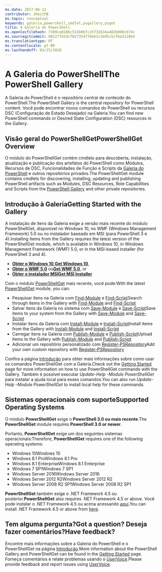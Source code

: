 ```yaml
---
ms.date: 2017-06-12
contributor: JKeithB
ms.topic: conceptual
keywords: galeria,powershell,cmdlet,psgallery,psget
title: A Galeria do PowerShell
ms.openlocfilehash: 7389ce8286c515b0bfc25f32634a482b060cb74c
ms.sourcegitcommit: 99227f62dcf827354770eb2c3e95c5cf6a3118b4
ms.translationtype: HT
ms.contentlocale: pt-BR
ms.lasthandoff: 03/15/2018
---
```

# <a name="the-powershell-gallery"></a><span data-ttu-id="35660-103">A Galeria do PowerShell</span><span class="sxs-lookup"><span data-stu-id="35660-103">The PowerShell Gallery</span></span>

<span data-ttu-id="35660-104">A Galeria do PowerShell é o repositório central de conteúdo do PowerShell.</span><span class="sxs-lookup"><span data-stu-id="35660-104">The PowerShell Gallery is the central repository for PowerShell content.</span></span> <span data-ttu-id="35660-105">Você pode encontrar novos comandos do PowerShell ou recursos DSC (Configuração de Estado Desejado) na Galeria.</span><span class="sxs-lookup"><span data-stu-id="35660-105">You can find new PowerShell commands or Desired State Configuration (DSC) resources in the Gallery.</span></span>

## <a name="powershellget-overview"></a><span data-ttu-id="35660-106">Visão geral do PowerShellGet</span><span class="sxs-lookup"><span data-stu-id="35660-106">PowerShellGet Overview</span></span>

<span data-ttu-id="35660-107">O módulo do PowerShellGet contém cmdlets para descoberta, instalação, atualização e publicação dos artefatos do PowerShell como Módulos, Recursos de DSC, Funcionalidades de Função e Scripts da [Galeria do PowerShell](https://www.PowerShellGallery.com) e outros repositórios privados.</span><span class="sxs-lookup"><span data-stu-id="35660-107">The PowerShellGet module contains cmdlets for discovering, installing, updating and publishing PowerShell artifacts such as Modules, DSC Resources, Role Capabilities and Scripts from the [PowerShell Gallery](https://www.PowerShellGallery.com) and other private repositories.</span></span>

## <a name="getting-started-with-the-gallery"></a><span data-ttu-id="35660-108">Introdução à Galeria</span><span class="sxs-lookup"><span data-stu-id="35660-108">Getting Started with the Gallery</span></span>

<span data-ttu-id="35660-109">A instalação de itens da Galeria exige a versão mais recente do módulo PowerShellGet, disponível no Windows 10, no WMF (Windows Management Framework) 5.0 ou no instalador baseado em MSI (para PowerShell 3 e 4).</span><span class="sxs-lookup"><span data-stu-id="35660-109">Installing items from the Gallery requires the latest version of the PowerShellGet module, which is available in Windows 10, in Windows Management Framework (WMF) 5.0, or in the MSI-based installer (for PowerShell 3 and 4).</span></span>

- <span data-ttu-id="35660-110">[**Obter o Windows 10**](http://go.microsoft.com/fwlink/?LinkID=624830&clcid=0x409),</span><span class="sxs-lookup"><span data-stu-id="35660-110">[**Get Windows 10**](http://go.microsoft.com/fwlink/?LinkID=624830&clcid=0x409),</span></span>
- <span data-ttu-id="35660-111">[**Obter o WMF 5.0**](http://go.microsoft.com/fwlink/?LinkId=398175) ou</span><span class="sxs-lookup"><span data-stu-id="35660-111">[**Get WMF 5.0**](http://go.microsoft.com/fwlink/?LinkId=398175), or</span></span>
- [<span data-ttu-id="35660-112">**Obter o instalador MSI**</span><span class="sxs-lookup"><span data-stu-id="35660-112">**Get MSI Installer**</span></span>](http://go.microsoft.com/fwlink/?LinkID=746217&clcid=0x409)

<span data-ttu-id="35660-113">Com o módulo [PowerShellGet](http://go.microsoft.com/fwlink/?LinkID=760387&clcid=0x409) mais recente, você pode:</span><span class="sxs-lookup"><span data-stu-id="35660-113">With the latest [PowerShellGet](http://go.microsoft.com/fwlink/?LinkID=760387&clcid=0x409) module, you can:</span></span>

-   <span data-ttu-id="35660-114">Pesquisar itens na Galeria com [Find-Module](https://go.microsoft.com/fwlink/?LinkId=821658) e [Find-Script](https://go.microsoft.com/fwlink/?LinkId=822322)</span><span class="sxs-lookup"><span data-stu-id="35660-114">Search through items in the Gallery with [Find-Module](https://go.microsoft.com/fwlink/?LinkId=821658) and [Find-Script](https://go.microsoft.com/fwlink/?LinkId=822322)</span></span>
-   <span data-ttu-id="35660-115">Salvar itens da Galeria no sistema com [Save-Module](https://go.microsoft.com/fwlink/?LinkId=821669) e [Save-Script](https://go.microsoft.com/fwlink/?LinkId=822334)</span><span class="sxs-lookup"><span data-stu-id="35660-115">Save items to your system from the Gallery with [Save-Module](https://go.microsoft.com/fwlink/?LinkId=821669) and [Save-Script](https://go.microsoft.com/fwlink/?LinkId=822334)</span></span>
-   <span data-ttu-id="35660-116">Instalar itens da Galeria com [Install-Module](https://go.microsoft.com/fwlink/?LinkId=821663) e [Install-Script](https://go.microsoft.com/fwlink/?LinkId=822327)</span><span class="sxs-lookup"><span data-stu-id="35660-116">Install items from the Gallery with [Install-Module](https://go.microsoft.com/fwlink/?LinkId=821663) and [Install-Script](https://go.microsoft.com/fwlink/?LinkId=822327)</span></span>
-   <span data-ttu-id="35660-117">Carregar itens na Galeria com [Publish-Module](https://go.microsoft.com/fwlink/?LinkId=821666) e [Publish-Script](https://go.microsoft.com/fwlink/?LinkId=822331)</span><span class="sxs-lookup"><span data-stu-id="35660-117">Upload items to the Gallery with [Publish-Module](https://go.microsoft.com/fwlink/?LinkId=821666) and [Publish-Script](https://go.microsoft.com/fwlink/?LinkId=822331)</span></span>
-   <span data-ttu-id="35660-118">Adicionar um repositório personalizado com [Register-PSRepository](https://go.microsoft.com/fwlink/?LinkId=821668)</span><span class="sxs-lookup"><span data-stu-id="35660-118">Add your own custom repository with [Register-PSRepository](https://go.microsoft.com/fwlink/?LinkId=821668)</span></span>

<span data-ttu-id="35660-119">Confira a página [Introdução](psgallery/psgallery_gettingstarted.md) para obter mais informações sobre como usar os comandos PowerShellGet com a Galeria.</span><span class="sxs-lookup"><span data-stu-id="35660-119">Check out the [Getting Started](psgallery/psgallery_gettingstarted.md) page for more information on how to use PowerShellGet commands with the Gallery.</span></span> <span data-ttu-id="35660-120">Também é possível executar *Update-Help -Module PowerShellGet* para instalar a ajuda local para esses comandos.</span><span class="sxs-lookup"><span data-stu-id="35660-120">You can also run *Update-Help -Module PowerShellGet* to install local help for these commands.</span></span>

## <a name="supported-operating-systems"></a><span data-ttu-id="35660-121">Sistemas operacionais com suporte</span><span class="sxs-lookup"><span data-stu-id="35660-121">Supported Operating Systems</span></span>

<span data-ttu-id="35660-122">O módulo **PowerShellGet** exige o **PowerShell 3.0 ou mais recente**.</span><span class="sxs-lookup"><span data-stu-id="35660-122">The **PowerShellGet** module requires **PowerShell 3.0 or newer**.</span></span>

<span data-ttu-id="35660-123">Portanto, **PowerShellGet** exige um dos seguintes sistemas operacionais:</span><span class="sxs-lookup"><span data-stu-id="35660-123">Therefore, **PowerShellGet** requires one of the following operating systems:</span></span>

- <span data-ttu-id="35660-124">Windows 10</span><span class="sxs-lookup"><span data-stu-id="35660-124">Windows 10</span></span>
- <span data-ttu-id="35660-125">Windows 8.1 Pro</span><span class="sxs-lookup"><span data-stu-id="35660-125">Windows 8.1 Pro</span></span>
- <span data-ttu-id="35660-126">Windows 8.1 Enterprise</span><span class="sxs-lookup"><span data-stu-id="35660-126">Windows 8.1 Enterprise</span></span>
- <span data-ttu-id="35660-127">Windows 7 SP1</span><span class="sxs-lookup"><span data-stu-id="35660-127">Windows 7 SP1</span></span>
- <span data-ttu-id="35660-128">Windows Server 2016</span><span class="sxs-lookup"><span data-stu-id="35660-128">Windows Server 2016</span></span>
- <span data-ttu-id="35660-129">Windows Server 2012 R2</span><span class="sxs-lookup"><span data-stu-id="35660-129">Windows Server 2012 R2</span></span>
- <span data-ttu-id="35660-130">Windows Server 2008 R2 SP1</span><span class="sxs-lookup"><span data-stu-id="35660-130">Windows Server 2008 R2 SP1</span></span>

<span data-ttu-id="35660-131">**PowerShellGet** também exige o .NET Framework 4.5 ou posterior.</span><span class="sxs-lookup"><span data-stu-id="35660-131">**PowerShellGet** also  requires .NET Framework 4.5 or above.</span></span> <span data-ttu-id="35660-132">Você pode instalar o .NET Framework 4.5 ou acima acessando [aqui](https://msdn.microsoft.com/library/5a4x27ek.aspx).</span><span class="sxs-lookup"><span data-stu-id="35660-132">You can install .NET Framework 4.5 or above from [here](https://msdn.microsoft.com/library/5a4x27ek.aspx).</span></span>


## <a name="got-a-question-have-feedback"></a><span data-ttu-id="35660-133">Tem alguma pergunta?</span><span class="sxs-lookup"><span data-stu-id="35660-133">Got a question?</span></span> <span data-ttu-id="35660-134">Deseja fazer comentários?</span><span class="sxs-lookup"><span data-stu-id="35660-134">Have feedback?</span></span>

<span data-ttu-id="35660-135">Encontre mais informações sobre a Galeria do PowerShell e o PowerShellGet na página [Introdução](psgallery/psgallery_gettingstarted.md).</span><span class="sxs-lookup"><span data-stu-id="35660-135">More information about the PowerShell Gallery and PowerShellGet can be found in the [Getting Started](psgallery/psgallery_gettingstarted.md) page.</span></span> <span data-ttu-id="35660-136">Forneça comentários e relate problemas usando o [UserVoice](http://windowsserver.uservoice.com/forums/301869-powershell).</span><span class="sxs-lookup"><span data-stu-id="35660-136">Please provide feedback and report issues using [UserVoice](http://windowsserver.uservoice.com/forums/301869-powershell).</span></span>

